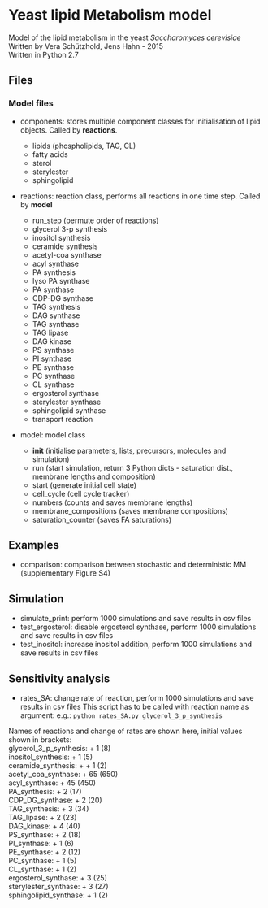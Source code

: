 # Yeast lipid Metabolism model
Model of the lipid metabolism in the yeast *Saccharomyces cerevisiae*    
Written by Vera Schützhold, Jens Hahn - 2015    
Written in Python 2.7

## Files 
### Model files
* components: stores multiple component classes for initialisation of lipid objects. Called by **reactions**.
	* lipids (phospholipids, TAG, CL)
	* fatty acids
	* sterol
	* sterylester
	* sphingolipid

* reactions: reaction class, performs all reactions in one time step. Called by **model**
    * run_step (permute order of reactions)
    * glycerol 3-p synthesis
    * inositol synthesis
    * ceramide synthesis
    * acetyl-coa synthase
    * acyl synthase
    * PA synthesis
    * lyso PA synthase
    * PA synthase
    * CDP-DG synthase
    * TAG synthesis
    * DAG synthase
    * TAG synthase
    * TAG lipase
    * DAG kinase
    * PS synthase
    * PI synthase
    * PE synthase
    * PC synthase
    * CL synthase
    * ergosterol synthase
    * sterylester synthase
    * sphingolipid synthase
    * transport reaction

* model: model class
    * __init__ (initialise parameters, lists, precursors, molecules and simulation)
    * run (start simulation, return 3 Python dicts - saturation dist., membrane lengths and composition)
    * start (generate initial cell state)
    * cell_cycle (cell cycle tracker)
    * numbers (counts and saves membrane lengths)
    * membrane_compositions (saves membrane compositions)
    * saturation_counter (saves FA saturations)

## Examples
* comparison: comparison between stochastic and deterministic MM (supplementary Figure S4)

## Simulation
* simulate_print: perform 1000 simulations and save results in csv files
* test_ergosterol: disable ergosterol synthase, perform 1000 simulations and save results in csv files
* test_inositol: increase inositol addition, perform 1000 simulations and save results in csv files

## Sensitivity analysis
* rates_SA: change rate of reaction, perform 1000 simulations and save results in csv files
This script has to be called with reaction name as argument:
e.g.: ```python rates_SA.py glycerol_3_p_synthesis```

Names of reactions and change of rates are shown here, initial values shown in brackets:    
glycerol_3_p_synthesis:  + 1 (8)    
inositol_synthesis: + 1 (5)    
ceramide_synthesis: + + 1 (2)    
acetyl_coa_synthase: + 65 (650)    
acyl_synthase: + 45 (450)    
PA_synthesis: + 2 (17)    
CDP_DG_synthase: + 2 (20)     
TAG_synthesis: + 3 (34)    
TAG_lipase: + 2 (23)    
DAG_kinase: + 4 (40)    
PS_synthase: + 2 (18)    
PI_synthase: + 1 (6)    
PE_synthase: + 2 (12)    
PC_synthase: + 1 (5)    
CL_synthase: + 1 (2)    
ergosterol_synthase: + 3 (25)    
sterylester_synthase: + 3 (27)    
sphingolipid_synthase: + 1 (2)
